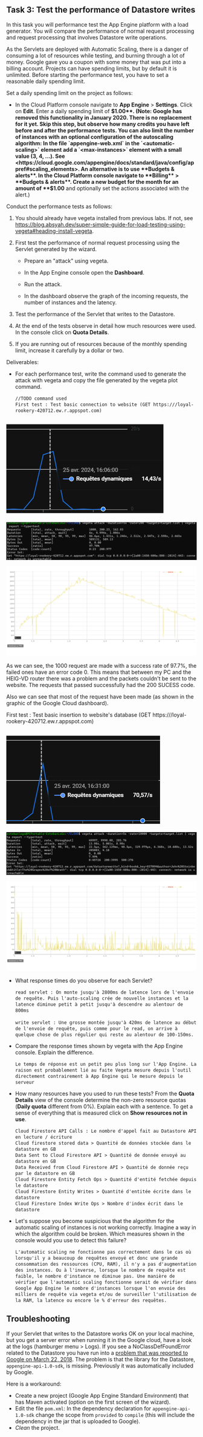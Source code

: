 ## Task 3: Test the performance of Datastore writes

In this task you will performance test the App Engine platform with a
load generator. You will compare the performance of normal request
processing and request processing that involves Datastore write
operations.

As the Servlets are deployed with Automatic Scaling, there is a danger
of consuming a lot of resources while testing, and burning through a
lot of money. Google gave you a coupon with some money that was put
into a billing account. Projects can have spending limits, but by
default it is unlimited. Before starting the performance test, you
have to set a reasonable daily spending limit.

Set a daily spending limit on the project as follows:

- In the Cloud Platform console navigate to **App Engine** >
  **Settings**. Click on **Edit**. Enter a daily spending limit of
  **$1.00**. (Note: Google has removed this functionality in January 2020. There is no replacement for it yet. Skip this step, but observe how many credits you have left before and after the performance tests. You can also limit the number of instances with an optional configuration of the autoscaling algorithm: In the file `appengine-web.xml` in the `<automatic-scaling>` element add a `<max-instances>` element with a small value (3, 4, ...). See <https://cloud.google.com/appengine/docs/standard/java/config/appref#scaling_elements>. An alternative is to use **Budgets & alerts**. In the Cloud Platform console navigate to **Billing** > **Budgets & alerts**. Create a new budget for the month for an amount of **$1.00** and optionally set the actions associated with the alert.)

Conduct the performance tests as follows:

1. You should already have vegeta installed from previous labs. If not, see <https://blog.absyah.dev/super-simple-guide-for-load-testing-using-vegeta#heading-install-vegeta>.

2. First test the performance of normal request processing using the
   Servlet generated by the wizard.

   - Prepare an "attack" using vegeta.

   - In the App Engine console open the **Dashboard**.

   - Run the attack.

   - In the dashboard observe the graph of the incoming requests, the
     number of instances and the latency.

3. Test the performance of the Servlet that writes to the Datastore.

4. At the end of the tests observe in detail how much resources were
   used. In the console click on **Quota Details**.

5. If you are running out of resources because of the monthly spending
   limit, increase it carefully by a dollar or two.

Deliverables:

- For each performance test, write the command used to generate the attack with vegeta and copy the file generated by the vegeta plot command.

  ```
  //TODO command used
  First test : Test basic connection to website (GET https:///loyal-rookery-420712.ew.r.appspot.com)
  ```
![Basic Connection](./img/TestConnectionToWebsite.png)
---
![Vegeta Command Connection Website](./img/TestConnectionToWebsite_Vegeta.png)

![Vegeta Graph Connection Website](./img/TestConnectionToWebsite_Vegeta_Graph.png)

As we can see, the 1000 request are made with a success rate of 97.7%, the failed ones have an error code 0. This means that between my PC and the HEIG-VD router there was a problem and the packets couldn't be sent to the website. The requests that passed successfully had the 200 SUCESS code. 

Also we can see that most of the request have been made (as shown in the graphic of the Google Cloud dashboard). 

  First test : Test basic insertion to website's database (GET https:///loyal-rookery-420712.ew.r.appspot.com)
  
![Basic Database test](./img/TestInsertData.png)
---
![Vegeta Command Database test](./img/TestInsertData_Vegeta.png)

![Vegeta Command Database test](./img/WriteRapport.png)

- What response times do you observe for each Servlet?

  ```
  read servlet : On monte jusqu'à 2800ms de latence lors de l'envoie de requête. Puis l'auto-scaling crée de nouvelle instances et la latence diminue petit à petit jusqu'à descendre au alentour de 800ms
  
  write servlet : Une grosse montée jusqu'à 420ms de latence au début de l'envoie de requête, puis comme pour le read, on arrive à quelque chose de plus régulier qui reste au alentour de 100-150ms.
  ```

- Compare the response times shown by vegeta with the App Engine
  console. Explain the difference.

  ```
  Le temps de réponse est un petit peu plus long sur l'App Engine. La raison est probablement lié au faite Vegeta mesure depuis l'outil directement contrairement à App Engine qui le mesure depuis le serveur
  ```

- How many resources have you used to run these tests? From the
  **Quota Details** view of the console determine the non-zero resource
  quotas (**Daily quota** different from 0%). Explain each with a sentence.
  To get a sense of everything that is measured click on **Show resources not in use**.

  ```
  Cloud Firestore API Calls : Le nombre d'appel fait au Datastore API en lecture / écriture
  Cloud firestore stored data > Quantité de données stockée dans le datastore en GB
  Data Sent to Cloud Firestore API > Quantité de donnée envoyé au datastore en GB
  Data Received from Cloud Firestore API > Quantité de donnée reçu par le datastore en GB 
  Cloud Firestore Entity Fetch Ops > Quantité d'entité fetchée depuis le datastore 
  Cloud Firestore Entity Writes > Quantité d'entitée écrite dans le datastore
  Cloud Firestore Index Write Ops > Nombre d'index écrit dans le datastore
  ```

- Let's suppose you become suspicious that the algorithm for the automatic scaling of
  instances is not working correctly. Imagine a way in which the algorithm could be broken. Which measures shown in the console would you use to detect this failure?

  ```
  L'automatic scaling ne fonctionne pas correctement dans le cas où lorsqu'il y a beaucoup de requêtes envoyé et donc une grande consommation des ressources (CPU, RAM), il n'y a pas d'augmentation des instances. Ou à l'inverse, lorsque le nombre de requête est faible, le nombre d'instance ne diminue pas. Une manière de vérifier que l'automatic scaling fonctionne serait de vérifier dans Google App Engine le nombre d'instances lorsque l'on envoie des milliers de requête via vegeta et/ou de surveiller l'utilisation de la RAM, la latence ou encore le % d'erreur des requêtes.
  ```

## Troubleshooting

If your Servlet that writes to the Datastore works OK on your local
machine, but you get a server error when running it in the Google
cloud, have a look at the logs (hamburger menu > Logs). If you see a
NoClassDefFoundError related to the Datastore you have run into a
[problem that was reported to Google on March 22, 2018](https://issuetracker.google.com/issues/76144204). The
problem is that the library for the Datastore,
`appengine-api-1.0-sdk`, is missing. Previously it was automatically
included by Google.

Here is a workaround:

- Create a new project (Google App Engine Standard Environment) that
  has Maven activated (option on the first screen of the wizard).
- Edit the file `pom.xml`: In the dependency declaration for
  `appengine-api-1.0-sdk` change the scope from `provided` to
  `compile` (this will include the dependency in the jar that is
  uploaded to Google).
- _Clean_ the project.
